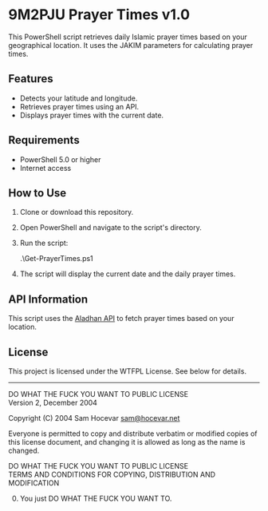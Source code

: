 # 9M2PJU Prayer Times v1.0

This PowerShell script retrieves daily Islamic prayer times based on your geographical location. It uses the JAKIM parameters for calculating prayer times.

## Features

- Detects your latitude and longitude.
- Retrieves prayer times using an API.
- Displays prayer times with the current date.

## Requirements

- PowerShell 5.0 or higher
- Internet access

## How to Use

1. Clone or download this repository.
2. Open PowerShell and navigate to the script's directory.
3. Run the script:

   .\Get-PrayerTimes.ps1

4. The script will display the current date and the daily prayer times.

## API Information

This script uses the [Aladhan API](https://aladhan.com/prayer-times-api) to fetch prayer times based on your location.

## License

This project is licensed under the WTFPL License. See below for details.

---

DO WHAT THE FUCK YOU WANT TO PUBLIC LICENSE  
Version 2, December 2004

Copyright (C) 2004 Sam Hocevar <sam@hocevar.net>

Everyone is permitted to copy and distribute verbatim or modified copies of this license document, and changing it is allowed as long as the name is changed.

DO WHAT THE FUCK YOU WANT TO PUBLIC LICENSE  
TERMS AND CONDITIONS FOR COPYING, DISTRIBUTION AND MODIFICATION

0. You just DO WHAT THE FUCK YOU WANT TO.
